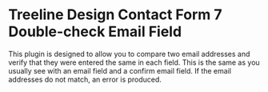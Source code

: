 # Treeline Design Contact Form 7 Double-check Email Field 

This plugin is designed to allow you to compare two email addresses and 
verify that they were entered the same in each field. This is the same as
you usually see with an email field and a confirm email field. If the email
addresses do not match, an error is produced.